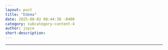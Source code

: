 ```yaml
---
layout: post
title: "Edema"
date: 2025-08-02 08:44:38 -0400
category: subcategory-content-4
author: joyce
short-description: 
---
```


-----
